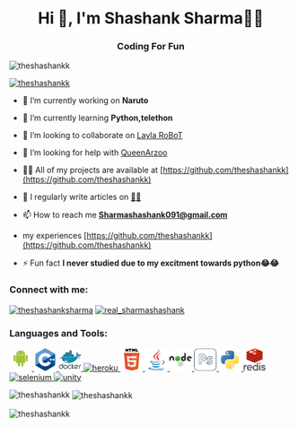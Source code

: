 <h1 align="center">Hi 👋, I'm Shashank Sharma🤗🤗</h1>
<h3 align="center">Coding For Fun</h3>

<p align="left"> <img src="https://komarev.com/ghpvc/?username=theshashankk&label=Profile%20views&color=0e75b6&style=flat" alt="theshashankk" /> </p>

<p align="left"> <a href="https://github.com/ryo-ma/github-profile-trophy"><img src="https://github-profile-trophy.vercel.app/?username=theshashankk" alt="theshashankk" /></a> </p>

- 🔭 I’m currently working on **Naruto**

- 🌱 I’m currently learning **Python,telethon**

- 👯 I’m looking to collaborate on [Layla RoBoT](https://github.com/QueenArzoo/LaylaRobot)

- 🤝 I’m looking for help with [QueenArzoo](https://github.com/QueenArzoo/LaylaRobot)

- 👨‍💻 All of my projects are available at [https://github.com/theshashankk](https://github.com/theshashankk)

- 📝 I regularly write articles on [🤔🤔](🤔🤔)

- 📫 How to reach me **Sharmashashank091@gmail.com**

- my experiences [https://github.com/theshashankk](https://github.com/theshashankk)

- ⚡ Fun fact **I never studied due to my excitment towards python😂😂**

<h3 align="left">Connect with me:</h3>
<p align="left">
<a href="https://fb.com/theshashanksharma" target="blank"><img align="center" src="https://cdn.jsdelivr.net/npm/simple-icons@3.0.1/icons/facebook.svg" alt="theshashanksharma" height="30" width="40" /></a>
<a href="https://instagram.com/real_sharmashashank" target="blank"><img align="center" src="https://cdn.jsdelivr.net/npm/simple-icons@3.0.1/icons/instagram.svg" alt="real_sharmashashank" height="30" width="40" /></a>
</p>

<h3 align="left">Languages and Tools:</h3>
<p align="left"> <a href="https://developer.android.com" target="_blank"> <img src="https://raw.githubusercontent.com/devicons/devicon/master/icons/android/android-original-wordmark.svg" alt="android" width="40" height="40"/> </a> <a href="https://www.w3schools.com/cpp/" target="_blank"> <img src="https://raw.githubusercontent.com/devicons/devicon/master/icons/cplusplus/cplusplus-original.svg" alt="cplusplus" width="40" height="40"/> </a> <a href="https://www.docker.com/" target="_blank"> <img src="https://raw.githubusercontent.com/devicons/devicon/master/icons/docker/docker-original-wordmark.svg" alt="docker" width="40" height="40"/> </a> <a href="https://heroku.com" target="_blank"> <img src="https://www.vectorlogo.zone/logos/heroku/heroku-icon.svg" alt="heroku" width="40" height="40"/> </a> <a href="https://www.w3.org/html/" target="_blank"> <img src="https://raw.githubusercontent.com/devicons/devicon/master/icons/html5/html5-original-wordmark.svg" alt="html5" width="40" height="40"/> </a> <a href="https://www.java.com" target="_blank"> <img src="https://raw.githubusercontent.com/devicons/devicon/master/icons/java/java-original.svg" alt="java" width="40" height="40"/> </a> <a href="https://nodejs.org" target="_blank"> <img src="https://raw.githubusercontent.com/devicons/devicon/master/icons/nodejs/nodejs-original-wordmark.svg" alt="nodejs" width="40" height="40"/> </a> <a href="https://www.photoshop.com/en" target="_blank"> <img src="https://raw.githubusercontent.com/devicons/devicon/master/icons/photoshop/photoshop-line.svg" alt="photoshop" width="40" height="40"/> </a> <a href="https://www.python.org" target="_blank"> <img src="https://raw.githubusercontent.com/devicons/devicon/master/icons/python/python-original.svg" alt="python" width="40" height="40"/> </a> <a href="https://redis.io" target="_blank"> <img src="https://raw.githubusercontent.com/devicons/devicon/master/icons/redis/redis-original-wordmark.svg" alt="redis" width="40" height="40"/> </a> <a href="https://www.selenium.dev" target="_blank"> <img src="https://raw.githubusercontent.com/detain/svg-logos/780f25886640cef088af994181646db2f6b1a3f8/svg/selenium-logo.svg" alt="selenium" width="40" height="40"/> </a> <a href="https://unity.com/" target="_blank"> <img src="https://www.vectorlogo.zone/logos/unity3d/unity3d-icon.svg" alt="unity" width="40" height="40"/> </a> </p>

<p><img align="left" src="https://github-readme-stats.vercel.app/api/top-langs?username=theshashankk&show_icons=true&locale=en&layout=compact" alt="theshashankk" /></p>

<p>&nbsp;<img align="center" src="https://github-readme-stats.vercel.app/api?username=theshashankk&show_icons=true&locale=en" alt="theshashankk" /></p>

<p><img align="center" src="https://github-readme-streak-stats.herokuapp.com/?user=theshashankk&" alt="theshashankk" /></p>

